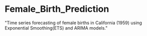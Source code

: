 # Female_Birth_Prediction
"Time series forecasting of female births in California (1959) using Exponential Smoothing(ETS) and ARIMA models."

